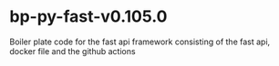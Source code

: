# bp-py-fast-v0.105.0
Boiler plate code for the fast api framework consisting of the fast api, docker file and the github actions

